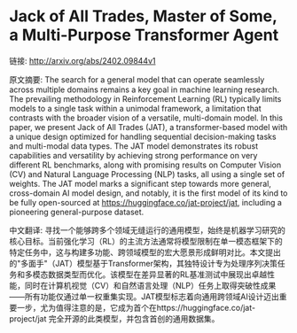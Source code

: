 # Jack of All Trades, Master of Some, a Multi-Purpose Transformer Agent

链接: http://arxiv.org/abs/2402.09844v1

原文摘要:
The search for a general model that can operate seamlessly across multiple
domains remains a key goal in machine learning research. The prevailing
methodology in Reinforcement Learning (RL) typically limits models to a single
task within a unimodal framework, a limitation that contrasts with the broader
vision of a versatile, multi-domain model. In this paper, we present Jack of
All Trades (JAT), a transformer-based model with a unique design optimized for
handling sequential decision-making tasks and multi-modal data types. The JAT
model demonstrates its robust capabilities and versatility by achieving strong
performance on very different RL benchmarks, along with promising results on
Computer Vision (CV) and Natural Language Processing (NLP) tasks, all using a
single set of weights. The JAT model marks a significant step towards more
general, cross-domain AI model design, and notably, it is the first model of
its kind to be fully open-sourced at https://huggingface.co/jat-project/jat,
including a pioneering general-purpose dataset.

中文翻译:
寻找一个能够跨多个领域无缝运行的通用模型，始终是机器学习研究的核心目标。当前强化学习（RL）的主流方法通常将模型限制在单一模态框架下的特定任务中，这与构建多功能、跨领域模型的宏大愿景形成鲜明对比。本文提出的"多面手"（JAT）模型基于Transformer架构，其独特设计专为处理序列决策任务和多模态数据类型而优化。该模型在差异显著的RL基准测试中展现出卓越性能，同时在计算机视觉（CV）和自然语言处理（NLP）任务上取得突破性成果——所有功能仅通过单一权重集实现。JAT模型标志着向通用跨领域AI设计迈出重要一步，尤为值得注意的是，它成为首个在https://huggingface.co/jat-project/jat 完全开源的此类模型，并包含首创的通用数据集。
